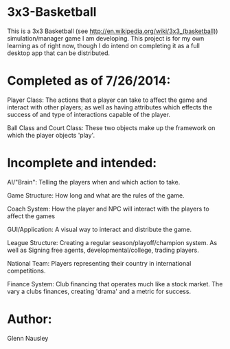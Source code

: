 3x3-Basketball
==============
This is a 3x3 Basketball (see http://en.wikipedia.org/wiki/3x3_(basketball)) simulation/manager game I am developing. This project
is for my own learning as of right now, though I do intend on completing it as a full desktop app that can be distributed.

Completed as of 7/26/2014:
=============
Player Class:
  The actions that a player can take to affect the game and interact with other players; as well as having attributes which
  effects the success of and type of interactions capable of the player.

Ball Class and Court Class:
  These two objects make up the framework on which the player objects 'play'.
  
Incomplete and intended:
=============
AI/"Brain":
  Telling the players when and which action to take.
  
Game Structure:
  How long and what are the rules of the game.
  
Coach System:
  How the player and NPC will interact with the players to affect the games
  
GUI/Application:
  A visual way to interact and distribute the game.
  
League Structure:
  Creating a regular season/playoff/champion system. As well as Signing free agents, developmental/college, trading players.
  
National Team:
  Players representing their country in international competitions.
  
Finance System:
  Club financing that operates much like a stock market. The vary a clubs finances, creating 'drama' and a metric for success.
  
  

Author:
==============
  Glenn Nausley 
  
  
